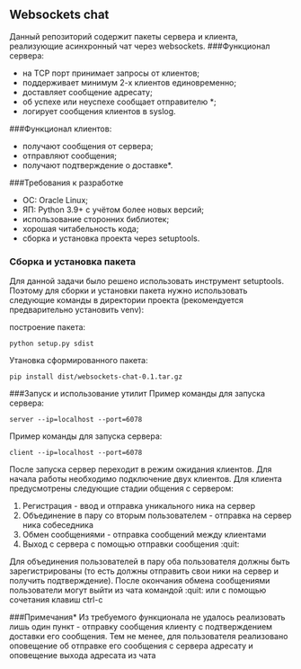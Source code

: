 ##  Websockets chat

Данный репозиторий содержит пакеты сервера и клиента, реализующие асинхронный
чат через websockets.
###Функционал сервера:
- на TCP порт принимает запросы от клиентов;
- поддерживает минимум 2-х клиентов единовременно;
- доставляет сообщение адресату;
- об успехе или неуспехе сообщает отправителю *;
- логирует сообщения клиентов в syslog.

###Функционал клиентов:
- получают сообщения от сервера;
- отправляют сообщения;
- получают подтверждение о доставке*.

###Требования к разработке
- ОС: Oracle Linux;
- ЯП: Python 3.9+ с учётом более новых версий;
- использование сторонних библиотек;
- хорошая читабельность кода;
- сборка и установка проекта через setuptools.

### Сборка и установка пакета
Для данной задачи было решено использовать инструмент setuptools. Поэтому для сборки и установки
пакета нужно использовать следующие команды в директории проекта (рекомендуется предварительно установить venv):

построение пакета:

    python setup.py sdist

Утановка сформированного пакета:

    pip install dist/websockets-chat-0.1.tar.gz

###Запуск и использование утилит
Пример команды для запуска сервера:

    server --ip=localhost --port=6078

Пример команды для запуска сервера:

    client --ip=localhost --port=6078

После запуска сервер переходит в режим ожидания клиентов. Для начала работы необходимо подключение двух клиентов.
Для клиента предусмотрены следующие стадии общения с сервером:
1. Регистрация - ввод и отправка уникального ника на сервер
2. Объединение в пару со вторым пользователем - отправка на сервер ника собеседника
3. Обмен сообщениями - отправка сообщений между клиентами
4. Выход с сервера с помощью отправки сообщения :quit:

Для объединения пользователей в пару оба пользователя должны быть зарегистрированы (то есть должны отправить свои
ники на сервер и получить подтверждение).
После окончания обмена сообщениями пользователи могут выйти из чата командой :quit: или с помощью сочетания
клавиш ctrl-c

###Примечания*
Из требуемого функционала не удалось реализовать лишь один пункт - отправку сообщения клиенту с
подтверждением доставки его сообщения. Тем не менее, для пользователя реализовано оповещение
об отправке его сообщения с сервера адресату и оповещение выхода адресата из чата
